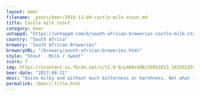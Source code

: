 ```yaml
---
layout: beer
filename: _posts/beer/2016-11-09-castle-milk-stout.md
title: Castle milk stout
category: beer
untappd: "https://untappd.com/b/south-african-breweries-castle-milk-stout/41555"
country: "South Africa"
brewery: "South African Breweries"
breweryURL: "/brewery/south-african-breweries.html"
style: "Stout - Milk / Sweet"
score: 7
img: https://scontent.xx.fbcdn.net/v/t1.0-0/p480x480/20953823_10155535939428745_5551970923306096097_n.jpg?_nc_cat=109&_nc_ht=scontent.xx&oh=8c8d3f807b66c097747c15c0fec70a59&oe=5D78BEAC
beer-date: "2017-08-21"
desc: "Quite milky and without much bitterness or harshness. Not what I expected from a mass market beer. A little thin but otherwise no complaints"
permalink: /beer/:title.html
---
```


